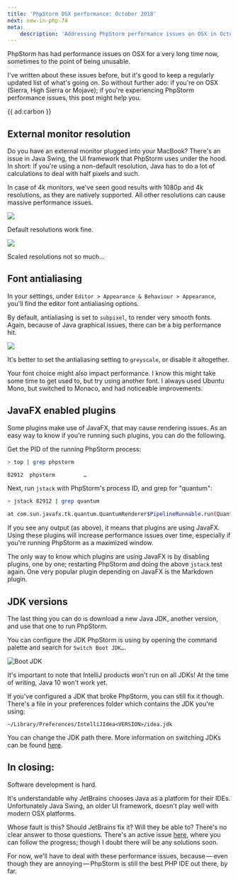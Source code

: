 ```yaml
---
title: 'PhpStorm OSX performance: October 2018'
next: new-in-php-74
meta:
    description: 'Addressing PhpStorm performance issues on OSX in October 2018.'
---
```


PhpStorm has had performance issues on OSX for a very long time now,
sometimes to the point of being unusable.

I've written about these issues before, but it's good to keep a regularly updated list of what's going on.
So without further ado: if you're on OSX (Sierra, High Sierra or Mojave); 
if you're experiencing PhpStorm performance issues, this post might help you.

{{ ad:carbon }}

## External monitor resolution

Do you have an external monitor plugged into your MacBook? 
There's an issue in Java Swing, the UI framework that PhpStorm uses under the hood.
In short: if you're using a non-default resolution, 
Java has to do a lot of calculations to deal with half pixels and such.

In case of 4k monitors, we've seen good results with 1080p and 4k resolutions,
as they are natively supported. 
All other resolutions can cause massive performance issues.

<div class="image-noborder"></div>

![](/img/blog/phpstorm-performance-october/resolution-default.png)

Default resolutions work fine.

<div class="image-noborder"></div>

![](/img/blog/phpstorm-performance-october/resolution-scaled.png)

Scaled resolutions not so much…

## Font antialiasing

In your settings, under `Editor > Appearance & Behaviour > Appearance`, 
you'll find the editor font antialiasing options.

By default, antialiasing is set to `subpixel`, to render very smooth fonts.
Again, because of Java graphical issues, there can be a big performance hit. 

![](/img/blog/phpstorm-performance-october/font-settings.png)

It's better to set the antialiasing setting to `greyscale`, or disable it altogether.

Your font choice might also impact performance.
I know this might take some time to get used to, but try using another font.
I always used Ubuntu Mono, but switched to Monaco, and had noticeable improvements.

## JavaFX enabled plugins

Some plugins make use of JavaFX, that may cause rendering issues.
As an easy way to know if you're running such plugins, you can do the following.

Get the PID of the running PhpStorm process:

```bash
> top | grep phpstorm

82912  phpstorm         …
```

Next, run `jstack` with PhpStorm's process ID, and grep for "quantum":

```bash
> jstack 82912 | grep quantum

at com.sun.javafx.tk.quantum.QuantumRenderer$PipelineRunnable.run(QuantumRenderer.java:125)
```

If you see any output (as above), it means that plugins are using JavaFX.
Using these plugins will increase performance issues over time, especially if you're running PhpStorm as a maximized window.

The only way to know which plugins are using JavaFX is by disabling plugins, one by one; restarting PhpStorm and doing the above `jstack` test again.
One very popular plugin depending on JavaFX is the Markdown plugin.

## JDK versions

The last thing you can do is download a new Java JDK, another version, and use that one to run PhpStorm.

You can configure the JDK PhpStorm is using by opening the command palette and search for `Switch Boot JDK…`.

![Boot JDK](/img/blog/phpstorm-performance-october/jdk.png)

It's important to note that IntelliJ products won't run on all JDKs! 
At the time of writing, Java 10 won't work yet.

If you've configured a JDK that broke PhpStorm, you can still fix it though.
There's a file in your preferences folder which contains the JDK you're using:

``` 
~/Library/Preferences/IntelliJIdea<VERSION>/idea.jdk
```

You can change the JDK path there. 
More information on switching JDKs can be found [here](*https://intellij-support.jetbrains.com/hc/en-us/articles/206544879-Selecting-the-JDK-version-the-IDE-will-run-under).

## In closing:

Software development is hard.

It's understandable why JetBrains chooses Java as a platform for their IDEs.
Unfortunately Java Swing, an older UI framework, doesn't play well with modern OSX platforms.

Whose fault is this? Should JetBrains fix it? Will they be able to?
There's no clear answer to those questions. 
There's an active issue [here](*https://youtrack.jetbrains.com/issue/JRE-526),
where you can follow the progress; 
though I doubt there will be any solutions soon.

For now, we'll have to deal with these performance issues, 
because&thinsp;—&thinsp;even though they are annoying&thinsp;—&thinsp;PhpStorm is still the best PHP IDE out there, by far. 
